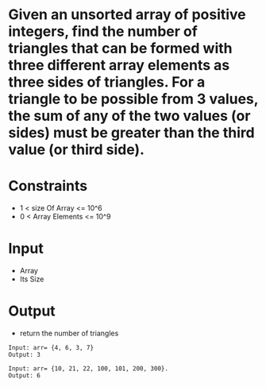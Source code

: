 # Given an unsorted array of positive integers, find the number of triangles that can be formed with three different array elements as three sides of triangles. For a triangle to be possible from 3 values, the sum of any of the two values (or sides) must be greater than the third value (or third side).

# Constraints

- 1 < size Of Array <= 10^6
- 0 < Array Elements <= 10^9

# Input

- Array
- Its Size

# Output

- return the number of triangles

```
Input: arr= {4, 6, 3, 7}
Output: 3

Input: arr= {10, 21, 22, 100, 101, 200, 300}.
Output: 6

```

